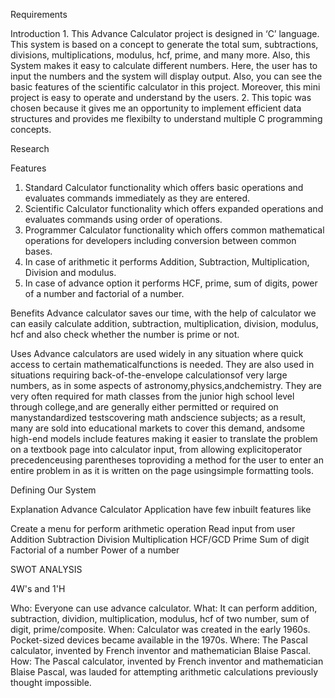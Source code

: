 Requirements


Introduction
1. 
This Advance Calculator project is designed in ‘C’ language. This system is based on a concept to generate the total sum, subtractions, divisions, multiplications, modulus, hcf, prime, and many more. Also, this System makes it easy to calculate different numbers. Here, the user has to input the numbers and the system will display output. Also, you can see the basic features of the scientific calculator in this project. Moreover, this mini project is easy to operate and understand by the users. 
2.
This topic was chosen because it gives me an opportunity to implement efficient data structures and provides me flexibilty to understand multiple C programming concepts.

Research

Features
1. Standard Calculator functionality which offers basic operations and evaluates commands      immediately as they are entered.
2. Scientific Calculator functionality which offers expanded operations and evaluates commands using order of operations.
3. Programmer Calculator functionality which offers common mathematical operations for developers including conversion between common bases.
4. In case of arithmetic it performs Addition, Subtraction, Multiplication, Division and modulus.
5. In case of advance option it performs HCF, prime, sum of digits, power of a number and factorial of a number.

Benefits
Advance calculator saves our time, with the help of calculator we can easily calculate addition, subtraction, multiplication, division, modulus, hcf and also check whether the number is prime or not.
 
Uses
Advance calculators are used widely in any situation where quick access to certain mathematicalfunctions is needed. They are also used in situations requiring back-of-the-envelope calculationsof very large numbers, as in some aspects of astronomy,physics,andchemistry. They are very often required for math classes from the junior high school level through college,and are generally either permitted or required on manystandardized testscovering math andscience subjects; as a result, many are sold into educational markets to cover this demand, andsome high-end models include features making it easier to translate the problem on a textbook page into calculator input, from allowing explicitoperator precedenceusing parentheses toproviding a method for the user to enter an entire problem in as it is written on the page usingsimple formatting tools.


Defining Our System 

Explanation
Advance Calculator Application have few inbuilt features like  

Create a menu for perform arithmetic operation
Read input from user
Addition
Subtraction
Division
Multiplication
HCF/GCD
Prime
Sum of digit
Factorial of a number
Power of a number

SWOT ANALYSIS

 

4W's and 1'H

Who:
Everyone can use advance calculator.
What:
It can perform addition, subtraction, dividion, multiplication, modulus, hcf of two number, sum of digit, prime/composite.
When:
Calculator was created in the early 1960s. Pocket-sized devices became available in the 1970s.
Where:
The Pascal calculator, invented by French inventor and mathematician Blaise Pascal.
How:
The Pascal calculator, invented by French inventor and mathematician Blaise Pascal, was lauded for attempting arithmetic calculations previously thought impossible.
